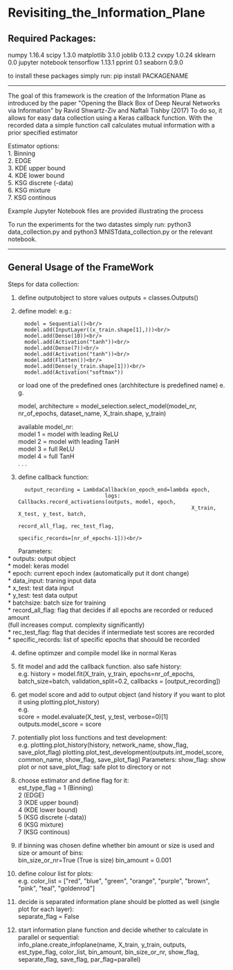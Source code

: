 # Revisiting_the_Information_Plane

## Required Packages:

numpy 1.16.4
scipy 1.3.0
matplotlib 3.1.0
joblib 0.13.2
cvxpy 1.0.24
sklearn 0.0
jupyter notebook
tensorflow 1.13.1
pprint 0.1
seaborn 0.9.0

to install these packages simply run:
pip install PACKAGENAME

---

The goal of this framework is the creation of the Information Plane as introduced by the paper "Opening the Black Box of Deep Neural Networks via Information" by Ravid Shwartz-Ziv and
Naftali Tishby (2017)
To do so, it allows for easy data collection using a Keras callback function.
With the recorded data a simple function call calculates mutual information with a prior specified
estimator

Estimator options:<br/>
    1. Binning<br/>
    2. EDGE<br/>
    3. KDE upper bound<br/>
    4. KDE lower bound<br/>
    5. KSG discrete (-data)<br/>
    6. KSG mixture<br/>
    7. KSG continous<br/>
    

Example Jupyter Notebook files are provided illustrating the process

To run the experiments for the two datastes simply run:
python3 data_collection.py and python3 MNISTdata_collection.py or the relevant notebook.

---

## General Usage of the FrameWork

Steps for data collection:
1. define outputobject to store values
    outputs = classes.Outputs()

2. define model:
e.g.:<br/>

         model = Sequential()<br/>
         model.add(InputLayer((x_train.shape[1],)))<br/>
         model.add(Dense(10))<br/>
         model.add(Activation("tanh"))<br/>
         model.add(Dense(7))<br/>
         model.add(Activation("tanh"))<br/>
         model.add(Flatten())<br/>
         model.add(Dense(y_train.shape[1]))<br/>
         model.add(Activation("softmax"))

   or load one of the predefined ones (archhitecture is predefined name)
   e. g. 
   
    model, architecture = model_selection.select_model(model_nr, nr_of_epochs, dataset_name, X_train.shape, y_train)

   available model_nr: <br/>
   model 1 = model with leading ReLU<br/>
   model 2 = model with leading TanH<br/>
   model 3 = full ReLU<br/>
   model 4 = full TanH<br/>
        .
        .
        .
            
3. define callback function:<br/>
     
         output_recording = LambdaCallback(on_epoch_end=lambda epoch,
                                   logs: Callbacks.record_activations(outputs, model, epoch,
                                                               X_train, X_test, y_test, batch,
                                                               record_all_flag, rec_test_flag,
                                                               specific_records=[nr_of_epochs-1]))<br/>
  &nbsp;&nbsp;&nbsp;&nbsp;&nbsp;&nbsp;Parameters: <br/>
              * outputs: output object<br/>
              * model: keras model<br/>
              * epoch: current epoch index (automatically put it dont change)<br/>
              * data_input: traning input data<br/>
              * x_test: test data input<br/>
              * y_test: test data output<br/>
              * batchsize: batch size for training<br/>
              * record_all_flag: flag that decides if all epochs are recorded or
                                 reduced amount <br/> (full increases comput. complexity significantly)<br/>
              * rec_test_flag: flag that decides if intermediate test scores are recorded<br/>
              * specific_records: list of specific epochs that shoould be recorded<br/>   
                
4. define optimzer and compile model like in normal Keras

5. fit model and add the callback function. also safe history:<br/>
    e.g. history = model.fit(X_train, y_train, epochs=nr_of_epochs, batch_size=batch,
                        validation_split=0.2, callbacks = [output_recording])
                                                               
6. get model score and add to output object
   (and history if you want to plot it using plotting.plot_history)<br/>
    e.g.<br/>
    score = model.evaluate(X_test, y_test, verbose=0)[1]<br/>
    outputs.model_score = score<br/>                      
                                                                                    
7. potentially plot loss functions and test development:    <br/>
e.g.  plotting.plot_history(history, network_name, show_flag, save_plot_flag)
                plotting.plot_test_development(outputs.int_model_score, common_name, show_flag,
                                               save_plot_flag)
          Parameters: 
              show_flag: show plot or not
              save_plot_flag: safe plot to directory or not
                                                               
8. choose estimator and define flag for it:<br/>
    est_type_flag = 1 (Binning)<br/>
                    2 (EDGE)<br/>
                    3 (KDE upper bound)<br/>
                    4 (KDE lower bound)<br/>
                    5 (KSG discrete (-data))<br/>
                    6 (KSG mixture)<br/>
                    7 (KSG continous)<br/>
                    
9. if binning was chosen define whether bin amount or size is used and size or amount of bins:<br/>
    bin_size_or_nr=True (True is size)
    bin_amount = 0.001
    
10. define colour list for plots:<br/>
     e.g. color_list = ["red", "blue", "green", "orange", "purple",
                        "brown", "pink", "teal", "goldenrod"]
   
11. decide is separated information plane should be plotted as well (single plot for each layer):<br/>
     separate_flag = False
                                                               
12. start information plane function and decide whether to calculate in parallel or sequential:<br/>
    info_plane.create_infoplane(name, X_train, y_train, outputs,
                                est_type_flag, color_list, bin_amount,
                                bin_size_or_nr, show_flag,
                                separate_flag,
                                save_flag, par_flag=parallel)
